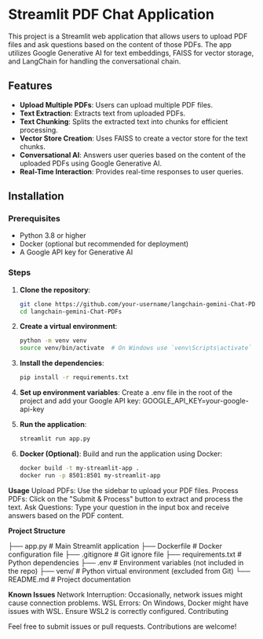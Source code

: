 # Streamlit PDF Chat Application

This project is a Streamlit web application that allows users to upload PDF files and ask questions based on the content of those PDFs. The app utilizes Google Generative AI for text embeddings, FAISS for vector storage, and LangChain for handling the conversational chain.

## Features

- **Upload Multiple PDFs**: Users can upload multiple PDF files.
- **Text Extraction**: Extracts text from uploaded PDFs.
- **Text Chunking**: Splits the extracted text into chunks for efficient processing.
- **Vector Store Creation**: Uses FAISS to create a vector store for the text chunks.
- **Conversational AI**: Answers user queries based on the content of the uploaded PDFs using Google Generative AI.
- **Real-Time Interaction**: Provides real-time responses to user queries.

## Installation

### Prerequisites

- Python 3.8 or higher
- Docker (optional but recommended for deployment)
- A Google API key for Generative AI

### Steps

1. **Clone the repository**:
   ```bash
   git clone https://github.com/your-username/langchain-gemini-Chat-PDFs.git
   cd langchain-gemini-Chat-PDFs

2. **Create a virtual environment**:
    ```bash
    python -m venv venv
    source venv/bin/activate  # On Windows use `venv\Scripts\activate`

3. **Install the dependencies**:
    ```bash
    pip install -r requirements.txt

4. **Set up environment variables**:
    Create a .env file in the root of the project and add your Google API key:
    GOOGLE_API_KEY=your-google-api-key

5. **Run the application**:
    ```bash
    streamlit run app.py

6. **Docker (Optional)**:
    Build and run the application using Docker:
    ```bash
    docker build -t my-streamlit-app .
    docker run -p 8501:8501 my-streamlit-app

**Usage**
Upload PDFs: Use the sidebar to upload your PDF files.
Process PDFs: Click on the "Submit & Process" button to extract and process the text.
Ask Questions: Type your question in the input box and receive answers based on the PDF content.

**Project Structure**

├── app.py               # Main Streamlit application
├── Dockerfile           # Docker configuration file
├── .gitignore           # Git ignore file
├── requirements.txt     # Python dependencies
├── .env                 # Environment variables (not included in the repo)
├── venv/                # Python virtual environment (excluded from Git)
└── README.md            # Project documentation

**Known Issues**
Network Interruption: Occasionally, network issues might cause connection problems.
WSL Errors: On Windows, Docker might have issues with WSL. Ensure WSL2 is correctly configured.
Contributing

Feel free to submit issues or pull requests. Contributions are welcome!